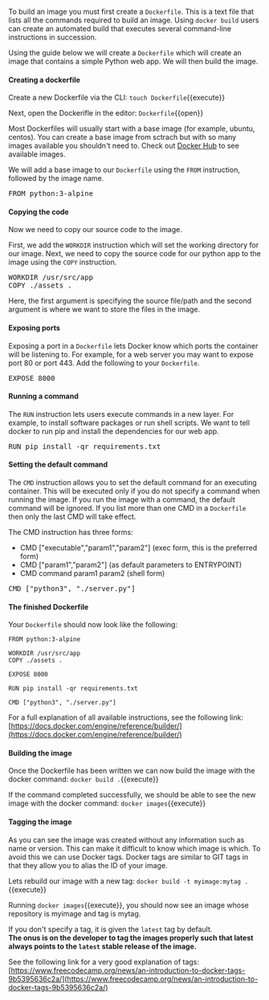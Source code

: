 
To build an image you must first create a `Dockerfile`. This is a text file that lists all the commands required to build an image. Using `docker build` users can create an automated build that executes several command-line instructions in succession.

Using the guide below we will create a `Dockerfile` which will create an image that contains a simple Python web app. We will then build the image.

#### Creating a dockerfile

Create a new Dockerfile via the CLI: `touch Dockerfile`{{execute}}

Next, open the Dockerifle in the editor: `Dockerfile`{{open}}

Most Dockerfiles will usually start with a base image (for example, ubuntu, centos). You can create a base image from sctrach but with so many images available you shouldn't need to. Check out [Docker Hub](https://hub.docker.com/) to see available images.

We will add a base image to our `Dockerfile` using the `FROM` instruction, followed by the image name.
<pre class="file" data-filename="Dockerfile" data-target="append">FROM python:3-alpine
</pre>

#### Copying the code

Now we need to copy our source code to the image.

First, we add the `WORKDIR` instruction which will set the working directory for our image. 
Next, we need to copy the source code for our python app to the image using the `COPY` instruction. 

<pre class="file" data-filename="Dockerfile" data-target="append">WORKDIR /usr/src/app
COPY ./assets .
</pre>

Here, the first argument is specifying the source file/path and the second argument is where we want to store the files in the image.

#### Exposing ports

Exposing a port in a `Dockerfile` lets Docker know which ports the container will be listening to. For example, for a web server you may want to expose port 80 or port 443. Add the following to your `Dockerfile`.

<pre class="file" data-filename="Dockerfile" data-target="append">EXPOSE 8000
</pre>

#### Running a command

The `RUN` instruction lets users execute commands in a new layer. For example, to install software packages or run shell scripts. 
We want to tell docker to run pip and install the dependencies for our web app.
<pre class="file" data-filename="Dockerfile" data-target="append">RUN pip install -qr requirements.txt
</pre>

#### Setting the default command

The `CMD` instruction allows you to set the default command for an executing container. This will be executed only if you do not specify a command when running the image. If you run the image with a command, the default command will be ignored. If you list more than one CMD in a `Dockerfile` then only the last CMD will take effect.

The CMD instruction has three forms:
* CMD ["executable","param1","param2"] (exec form, this is the preferred form)
* CMD ["param1","param2"] (as default parameters to ENTRYPOINT)
* CMD command param1 param2 (shell form)

<pre class="file" data-filename="Dockerfile" data-target="append">CMD ["python3", "./server.py"]
</pre>

#### The finished Dockerfile

Your `Dockerfile` should now look like the following:
```
FROM python:3-alpine

WORKDIR /usr/src/app
COPY ./assets .

EXPOSE 8000

RUN pip install -qr requirements.txt

CMD ["python3", "./server.py"]
``` 

For a full explanation of all available instructions, see the following link:<br/>
[https://docs.docker.com/engine/reference/builder/](https://docs.docker.com/engine/reference/builder/)

#### Building the image

Once the Dockerfile has been written we can now build the image with the docker command: `docker build .`{{execute}}

If the command completed successfully, we should be able to see the new image with the docker command: `docker images`{{execute}}

#### Tagging the image

As you can see the image was created without any information such as name or version. This can make it difficult to know which image is which. To avoid this we can use Docker tags. Docker tags are similar to GIT tags in that they allow you to alias the ID of your image.

Lets rebuild our image with a new tag: `docker build -t myimage:mytag .`{{execute}} 

Running `docker images`{{execute}}, you should now see an image whose repository is myimage and tag is mytag.

If you don't specify a tag, it is given the `latest` tag by default.<br/>
**The onus is on the developer to tag the images properly such that latest always points to the `latest` stable release of the image.**

See the following link for a very good explanation of tags:<br/>
[https://www.freecodecamp.org/news/an-introduction-to-docker-tags-9b5395636c2a/](https://www.freecodecamp.org/news/an-introduction-to-docker-tags-9b5395636c2a/)

